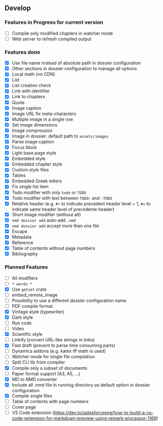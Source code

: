 ## Develop

### Features in Progress for current version

- [ ] Compile only modified chapters in watcher mode
- [ ] Web server to refresh compiled output

### Features done

- [x] Use file name instead of absolute path in dossier configuration
- [x] Other sections in dossier configuration to manage all options
- [x] Local math (no CDN)
- [x] List
- [x] List creation check
- [x] Link with identifier
- [x] Link to chapters
- [x] Quote
- [x] Image caption
- [x] Image URL fix meta-characters
- [x] Multiple image in a single row
- [x] Set image dimensions
- [x] Image compression
- [x] Image in dossier: default path to `assets/images`
- [x] Parse image caption 
- [x] Focus block
- [x] Light base page style
- [x] Embedded style
- [x] Embedded chapter style
- [x] Custom style files
- [x] Tables
- [x] Embedded Greek letters
- [x] Fix single list item
- [x] Todo modifier with only `todo` or `TODO`
- [x] Todo modifier with text between `TODO:` and `:TODO`
- [x] Relative header (e.g. `#+` to indicate precedent header level + 1, `#=` to indicate same header level of precedente header)
- [x] Short image modifier (without alt)
- [x] `nmd dossier add` auto-add `.nmd`
- [x] `nmd dossier add` accept more than one file
- [x] Escape
- [x] Metadata
- [x] Reference
- [x] Table of contents without page numbers
- [x] Bibliography

### Planned Features

- [ ] All modifiers
- [ ] `* words *`
- [x] Use `getset` crate
- [ ] embed_remote_image
- [ ] Possibility to use a different dossier configuration name
- [ ] PDF compile format
- [x] Vintage style (typewriter)
- [x] Dark style
- [ ] Run code
- [ ] Video
- [x] Scientific style
- [ ] Linkify (convert URL-like strings in links)
- [x] Fast draft (prevent to parse time consuming parts)
- [ ] Dynamics addons (e.g. katex iff math is used)
- [ ] Watcher mode for single file compilation
- [ ] Split CLI lib from compiler
- [x] Compile only a subset of documents
- [ ] Paper format support (A3, A5, ...)
- [x] MD to NMD converter
- [x] Include all .nmd file in running directory as default option in dossier configuration
- [x] Compile single files
- [ ] Table of contents with page numbers
- [ ] Cover page
- [ ] VS Code extension (https://dev.to/salesforceeng/how-to-build-a-vs-code-extension-for-markdown-preview-using-remark-processor-1169)
